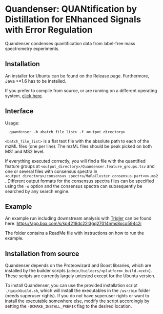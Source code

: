 # Quandenser: QUANtification by Distillation for ENhanced Signals with Error Regulation

Quandenser condenses quantification data from label-free mass spectrometry experiments.

## Installation

An installer for Ubuntu can be found on the Release page. Furthermore, Java >=1.6 has to be installed.

If you prefer to compile from source, or are running on a different operating system, [click here](#installation-from-source).

## Interface

Usage:

```
  quandenser -b <batch_file_list> -f <output_directory>
```

`<batch_file_list>` is a flat text file with the absolute path to each of the mzML files (one per line). The mzML files should be peak picked on both MS1 and MS2 level.

If everything executed correctly, you will find a file with the quantified feature groups at `<output_directory>/Quandenser.feature_groups.tsv` and one or several files with consensus spectra in `<output_directory>/consensus_spectra/MaRaCluster.consensus.part<x>.ms2`. Different output formats for the consensus spectra files can be specified using the `-o` option and the consensus spectra can subsequently be searched by any search engine.

## Example

An example run including downstream analysis with [Triqler](https://github.com/statisticalbiotechnology/triqler) can be found here: https://app.box.com/s/kp4219dc22l3gq27014nms8oco594c2i

The folder contains a ReadMe file with instructions on how to run the example.

## Installation from source

Quandenser depends on the Proteowizard and Boost libraries, which are installed by the builder scripts (`admin/builders/<platform>_build.<ext>`). These scripts are currently largely untested except for the Ubuntu version.

To install Quandenser, you can use the provided installation script `./quickbuild.sh`, which will install the executables in the `/usr/bin` folder (needs superuser rights). If you do not have superuser rights or want to install the executable somewhere else, modify the script accordingly by setting the `-DCMAKE_INSTALL_PREFIX` flag to the desired location.
